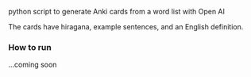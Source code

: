 python script to generate Anki cards from a word list with Open AI

The cards have hiragana, example sentences, and an English definition.

### How to run

...coming soon
